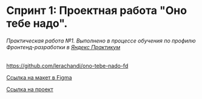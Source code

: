 # Спринт 1: Проектная работа "Оно тебе надо".
###### _Практическая работа №1. Выполнено в процессе обучения по профилю Фронтенд-разработки в [Яндекс Практикум](https://www.praktikum.yandex.ru)_

https://github.com/lerachandi/ono-tebe-nado-fd

[Ссылка на макет в Figma](https://www.figma.com/design/PqHJvUBvwCsv8UmOUPWBXJ/1-спринт.-Проектная-работа?node-id=0-3&t=hkCVGwkyKMADIDCG-0)

[Ссылка на проект](https://lerachandi.github.io/ono-tebe-nado-fd/)